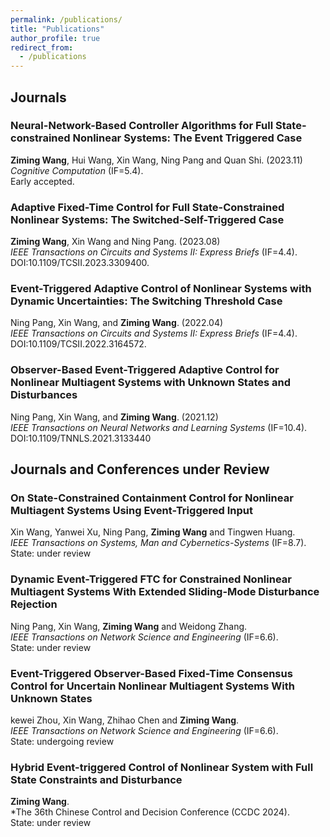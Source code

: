 ```yaml
---
permalink: /publications/
title: "Publications"
author_profile: true
redirect_from: 
  - /publications
---
```



## Journals
### Neural-Network-Based Controller Algorithms for Full State-constrained Nonlinear Systems: The Event Triggered Case
**Ziming Wang**, Hui Wang, Xin Wang, Ning Pang and Quan Shi. (2023.11)  
*Cognitive Computation* (IF=5.4).  
Early accepted.

### Adaptive Fixed-Time Control for Full State-Constrained Nonlinear Systems: The Switched-Self-Triggered Case  
**Ziming Wang**, Xin Wang and Ning Pang. (2023.08)  
*IEEE Transactions on Circuits and Systems II: Express Briefs* (IF=4.4).  
DOI:10.1109/TCSII.2023.3309400.

### Event-Triggered Adaptive Control of Nonlinear Systems with Dynamic Uncertainties: The Switching Threshold Case  
Ning Pang, Xin Wang, and **Ziming Wang**. (2022.04)   
*IEEE Transactions on Circuits and Systems II: Express Briefs* (IF=4.4).  
DOI:10.1109/TCSII.2022.3164572.

### Observer-Based Event-Triggered Adaptive Control for Nonlinear Multiagent Systems with Unknown States and Disturbances  
Ning Pang, Xin Wang, and **Ziming Wang**. (2021.12)  
*IEEE Transactions on Neural Networks and Learning Systems* (IF=10.4).  
DOI:10.1109/TNNLS.2021.3133440

## Journals and Conferences under Review
### On State-Constrained Containment Control for Nonlinear Multiagent Systems Using Event-Triggered Input
Xin Wang, Yanwei Xu, Ning Pang, **Ziming Wang** and Tingwen Huang.  
*IEEE Transactions on Systems, Man and Cybernetics-Systems* (IF=8.7).  
State: under review

### Dynamic Event-Triggered FTC for Constrained Nonlinear Multiagent Systems With Extended Sliding-Mode Disturbance Rejection
Ning Pang, Xin Wang, **Ziming Wang** and Weidong Zhang.  
*IEEE Transactions on Network Science and Engineering* (IF=6.6).  
State: under review

### Event-Triggered Observer-Based Fixed-Time Consensus Control for Uncertain Nonlinear Multiagent Systems With Unknown States
kewei Zhou, Xin Wang, Zhihao Chen and **Ziming Wang**.  
*IEEE Transactions on Network Science and Engineering* (IF=6.6).  
State: undergoing review

### Hybrid Event-triggered Control of Nonlinear System with Full State Constraints and Disturbance
**Ziming Wang**.  
*The 36th Chinese Control and Decision Conference (CCDC 2024).  
State: under review
